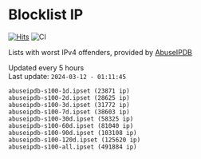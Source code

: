 # Blocklist IP

[![Hits](https://hits.seeyoufarm.com/api/count/incr/badge.svg?url=https%3A%2F%2Fgithub.com%2Fborestad%2Fblocklist-ip%2F&count_bg=%2379C83D&title_bg=%23555555&icon=&icon_color=%23E7E7E7&title=hits&edge_flat=false)](https://hits.seeyoufarm.com)  ![CI](https://img.shields.io/github/workflow/status/borestad/blocklist-ip/CI?style=flat-square)

Lists with worst IPv4 offenders, provided by [AbuseIPDB](https://www.abuseipdb.com/)

<!-- FOOTER-PLACEHOLDER -->
Updated every 5 hours<br>
Last update: `2024-03-12 - 01:11:45`
```
abuseipdb-s100-1d.ipset (23871 ip)
abuseipdb-s100-2d.ipset (28625 ip)
abuseipdb-s100-3d.ipset (31772 ip)
abuseipdb-s100-7d.ipset (38603 ip)
abuseipdb-s100-30d.ipset (58325 ip)
abuseipdb-s100-60d.ipset (81040 ip)
abuseipdb-s100-90d.ipset (103108 ip)
abuseipdb-s100-120d.ipset (125620 ip)
abuseipdb-s100-all.ipset (491884 ip)
```
